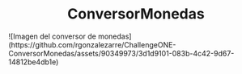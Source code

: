 <h1 align="center">ConversorMonedas</h1>
![Imagen del conversor de monedas](https://github.com/rgonzalezarre/ChallengeONE-ConversorMonedas/assets/90349973/3d1d9101-083b-4c42-9d67-14812be4db1e)
